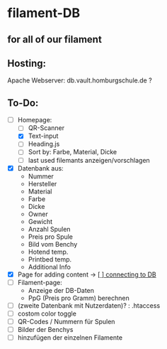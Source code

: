# filament-DB
## for all of our filament
## Hosting:
Apache Webserver: db.vault.homburgschule.de ?
## To-Do:

- [ ] Homepage:
    - [ ] QR-Scanner
    - [x] Text-input
    - [ ] Heading.js
    - [ ] Sort by: Farbe, Material, Dicke
    - [ ] last used filemants anzeigen/vorschlagen
- [x] Datenbank aus:
    - Nummer
    - Hersteller
    - Material
    - Farbe
    - Dicke
    - Owner
    - Gewicht
    - Anzahl Spulen
    - Preis pro Spule
    - Bild vom Benchy
    - Hotend temp.
    - Printbed temp.
    - Additional Info
- [x] Page for adding content
→   <u> [ ] connecting to DB</u>
- [ ] Filament-page:
    - Anzeige der DB-Daten
    - PpG (Preis pro Gramm) berechnen
- [ ] (zweite Datenbank mit Nutzerdaten)? : .htaccess
- [ ] costom color toggle
- [ ] QR-Codes / Nummern für Spulen
- [ ] Bilder der Benchys
- [ ] hinzufügen der einzelnen Filamente
